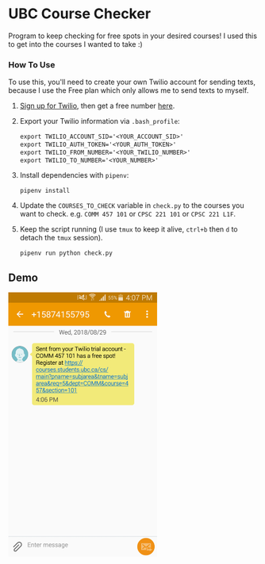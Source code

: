 # UBC Course Checker

Program to keep checking for free spots in your desired courses!
I used this to get into the courses I wanted to take :)

### How To Use

To use this, you'll need to create your own Twilio account for sending texts,
because I use the Free plan which only allows me to send texts to myself.

1.  [Sign up for Twilio](https://www.twilio.com/try-twilio), then get a free number [here](https://www.twilio.com/console/phone-numbers/incoming).

2. Export your Twilio information via `.bash_profile`:

    ```shell
    export TWILIO_ACCOUNT_SID='<YOUR_ACCOUNT_SID>'
    export TWILIO_AUTH_TOKEN='<YOUR_AUTH_TOKEN>'
    export TWILIO_FROM_NUMBER='<YOUR_TWILIO_NUMBER>'
    export TWILIO_TO_NUMBER='<YOUR_NUMBER>'
    ```

2.  Install dependencies with `pipenv`:

    ```shell
    pipenv install
    ```

3.  Update the `COURSES_TO_CHECK` variable in `check.py` to the courses you want to check.
    e.g. `COMM 457 101` or `CPSC 221 101` or `CPSC 221 L1F`.

4.  Keep the script running (I use `tmux` to keep it alive, `ctrl+b` then `d` to detach the `tmux` session).
    ```shell
    pipenv run python check.py
    ```

## Demo

<img src="demo.png" alt="Text Message Demo" width="300"/>